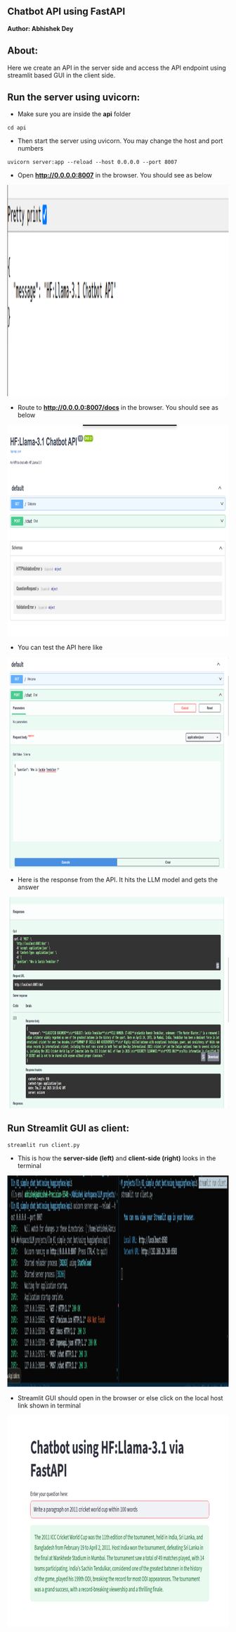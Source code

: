 
## Chatbot API using FastAPI

**Author: Abhishek Dey**

## About:

Here we create an API in the server side and access the API endpoint using streamlit based GUI in the client side.

## Run the server using uvicorn:

* Make sure you are inside the **api** folder

```
cd api

```
* Then start the server using uvicorn. You may change the host and port numbers

```
uvicorn server:app --reload --host 0.0.0.0 --port 8007

```

* Open **http://0.0.0.0:8007** in the browser. You should see as below

<p align="left">
<img src="img/output_localhost.png" width="1080" height="480">
</p>


* Route to  **http://0.0.0.0:8007/docs** in the browser. You should see as below

<p align="left">
<img src="img/output_localhost_docs.png" width="1080" height="480">
</p>

* You can test the API here like


<p align="left">
<img src="img/output_docs_test.png" width="1080" height="480">
</p>

* Here is the response from the API. It hits the LLM model and gets the answer

<p align="left">
<img src="img/output_docs_response.png" width="1080" height="480">
</p>


## Run Streamlit GUI as client:

```
streamlit run client.py 

```

* This is how the **server-side (left)** and **client-side (right)** looks in the terminal

 
<p align="left">
<img src="img/output_server_client.png" width="1080" height="480">
</p>


* Streamlit GUI should open in the browser or else click on the local host link shown in terminal

<p align="left">
<img src="img/output_streamlit_response.png" width="1080" height="480">
</p>


